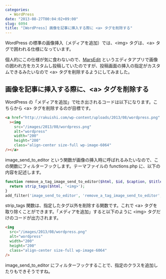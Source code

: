 ```yaml
---
categories:
  - WordPress
date: "2013-08-27T00:04:02+09:00"
slug: 6094
title: "[WordPress] 画像を記事に挿入する際に <a> タグを削除する"
---
```


WordPress の標準の画像挿入（メディアを追加）では、&lt;img&gt; タグは、&lt;a&gt; タグで囲われる仕様になっています。

個人的にこの仕様が気に食わないので、[MarsEdit](https://itunes.apple.com/jp/app/marsedit-blog-editor-for-wordpress/id402376225?mt=12&uo=4&at=11l3RT) というエディタアプリで画像の囲われ方をカスタムし投稿していたのですが、投稿画面の挿入の指定がカスタムできるみたいなので &lt;a&gt; タグを削除するようにしてみました。

## 画像を記事に挿入する際に、&lt;a&gt; タグを削除する

WordPress の「メディアを追加」で吐き出されるコードは以下になります。こちらから &lt;a&gt; タグを削除するのが目標です。

```html
<a href="http://rakuishi.com/wp-content/uploads/2013/08/wordpress.png"
  ><img
    src="/images/2013/08/wordpress.png"
    alt="wordpress"
    width="200"
    height="200"
    class="align-center size-full wp-image-6064"
/></a>
```

image_send_to_editor という関数が画像の挿入時に呼ばれるみたいなので、この関数にフィルターフックします。テーマファイルの functions.php に、以下の内容を記述します。

```php
function remove_a_tag_image_send_to_editor($html, $id, $caption, $title, $align, $url, $size) {
  return strip_tags($html, '<img>');
}
add_filter('image_send_to_editor', 'remove_a_tag_image_send_to_editor', 10, 7);
```

strip_tags 関数は、指定したタグ以外を削除する関数です。これで &lt;a&gt; タグを取り除くことができます。「メディアを追加」すると以下のように &lt;img&gt; タグだけのコードが出力されます。

```html
<img
  src="/images/2013/08/wordpress.png"
  alt="wordpress"
  width="200"
  height="200"
  class="align-center size-full wp-image-6064"
/>
```

image_send_to_editor にフィルターフックすることで、指定のクラスを追加したりもできそうですね。
